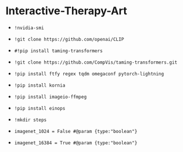 # Interactive-Therapy-Art



- `!nvidia-smi`

- `!git clone https://github.com/openai/CLIP`
- `#!pip install taming-transformers`
- `!git clone https://github.com/CompVis/taming-transformers.git`
- `!pip install ftfy regex tqdm omegaconf pytorch-lightning`
- `!pip install kornia`
- `!pip install imageio-ffmpeg `
- `!pip install einops  `
- `!mkdir steps`

- ` imagenet_1024 = False #@param {type:"boolean"} `
-  ` imagenet_16384 = True #@param {type:"boolean"} `
